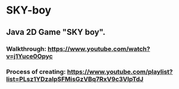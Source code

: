 # SKY-boy

## Java 2D Game "SKY boy". 

### Walkthrough: https://www.youtube.com/watch?v=j1Yuce0Opyc
### Process of creating: https://www.youtube.com/playlist?list=PLsz1YDzalpSFMisGzVBq7RxV9c3VlpTdJ
